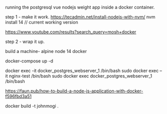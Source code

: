 running the postgresql vue nodejs weight app inside a docker container.

step 1 - make it work.
https://tecadmin.net/install-nodejs-with-nvm/
nvm install 14 // current working version

https://www.youtube.com/results?search_query=mosh+docker

step 2 - wrap it up.

<!-- docker image prune -a -->

build a machine-
alpine
node 14
docker

docker-compose up -d

<!-- --name postweight -->

<!-- docker run [OPTIONS] IMAGE [COMMAND] [ARG...] -->
<!-- sudo docker run ––name post-weight -d /bin/bash -->

docker exec -it docker_postgres_webserver_1 /bin/bash
sudo docker exec –it nginx-test /bin/bash
sudo docker exec docker_postgres_webserver_1 /bin/bash

https://faun.pub/how-to-build-a-node-js-application-with-docker-f596fbd3a51

docker build -t johnmogi .
